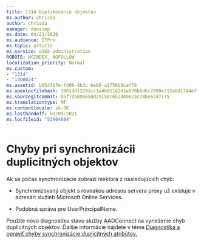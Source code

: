```yaml
---
title: 1314 Duplikovanie objektov
ms.author: chrisda
author: chrisda
manager: dansimp
ms.date: 04/21/2020
ms.audience: ITPro
ms.topic: article
ms.service: o365-administration
ROBOTS: NOINDEX, NOFOLLOW
localization_priority: Normal
ms.custom:
- "1314"
- "1300024"
ms.assetid: b8543b7e-fd00-4b3c-be68-a1758b8caf78
ms.openlocfilehash: 1901dd13291cc1e4b811d243a670b8d6c2998e712a8d1744effe7e3832c156da
ms.sourcegitcommit: b5f7da89a650d2915dc652449623c78be6247175
ms.translationtype: MT
ms.contentlocale: sk-SK
ms.lasthandoff: 08/05/2021
ms.locfileid: "53964684"
---
```

# <a name="duplicate-object-synchronization-errors"></a>Chyby pri synchronizácii duplicitných objektov

Ak sa počas synchronizácie zobrazí niektorá z nasledujúcich chýb:

- Synchronizovaný objekt s rovnakou adresou servera proxy už existuje v adresári služieb Microsoft Online Services.

- Podobná správa pre UserPrincipalName.

Použite novú diagnostiku stavu služby AADConnect na vyriešenie chýb duplicitných objektov. Ďalšie informácie nájdete v téme [Diagnostika a opraviť chyby synchronizácie duplicitných atribútov.](https://docs.microsoft.com/azure/active-directory/hybrid/how-to-connect-health-diagnose-sync-errors)
